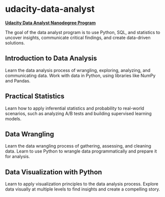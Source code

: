 # udacity-data-analyst
[**Udacity Data Analyst Nanodegree Program**](https://www.udacity.com/course/data-analyst-nanodegree--nd002)

The goal of the data analyst program is to use Python, SQL, and statistics to uncover insights, communicate critical findings, and create data-driven solutions. 

## Introduction to Data Analysis
Learn the data analysis process of wrangling, exploring, analyzing, and communicating data. Work with data in Python, using libraries like NumPy and Pandas.

## Practical Statistics
Learn how to apply inferential statistics and probability to real-world scenarios, such as analyzing A/B tests and building supervised learning models.

## Data Wrangling
Learn the data wrangling process of gathering, assessing, and cleaning data. Learn to use Python to wrangle data programmatically and prepare it for analysis.

## Data Visualization with Python
Learn to apply visualization principles to the data analysis process. Explore data visually at multiple levels to find insights and create a compelling story.
